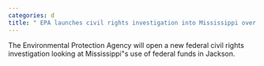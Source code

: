 ```yaml
---
categories: d
title: " EPA launches civil rights investigation into Mississippi over Jackson water "
---
```

The Environmental Protection Agency will open a new federal civil rights investigation looking at Mississippi"s use of federal funds in Jackson.